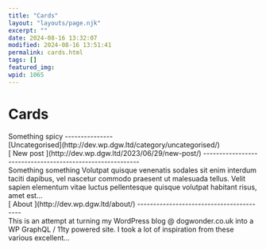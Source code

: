```yaml
---
title: "Cards"
layout: "layouts/page.njk"
excerpt: ""
date: 2024-08-16 13:32:07
modified: 2024-08-16 13:51:41
permalink: cards.html
tags: []
featured_img: 
wpid: 1065
---
```


# Cards

<div class="dgwltd-block dgwltd-cards dgwltd-section " id="block_500e46a770e9a1a15bbad18de28d4161"><div class="dgwltd-cards__content"><div class="acf-innerblocks-container">Something spicy
---------------

<div class="dgwltd-cards__grid grid-count--2  has-featured"><div class="dgwltd-card  card-1"><div class="dgwltd-card__inner"><div class="dgwltd-card__image dgwltd-card__image-placeholder"></div><div class="dgwltd-card__content"><div class="dgwltd-terms"> [Uncategorised](http://dev.wp.dgw.ltd/category/uncategorised/)</div> [ New post ](http://dev.wp.dgw.ltd/2023/06/29/new-post/) 
----------------------------------------------------------

<div class="dgwltd-card__excerpt"> Something something Volutpat quisque venenatis sodales sit enim interdum taciti dapibus, vel nascetur commodo praesent ut malesuada tellus. Velit sapien elementum vitae luctus pellentesque quisque volutpat habitant risus, amet est… </div> </div> </div></div><div class="dgwltd-card  card-2 is-featured"><div class="dgwltd-card__inner"><div class="dgwltd-card__image dgwltd-card__image-placeholder"></div><div class="dgwltd-card__content"><div class="dgwltd-terms"> </div> [ About ](http://dev.wp.dgw.ltd/about/) 
-----------------------------------------

<div class="dgwltd-card__excerpt"> This is an attempt at turning my WordPress blog @ dogwonder.co.uk into a WP GraphQL / 11ty powered site. I took a lot of inspiration from these various excellent… </div> </div> </div></div> </div></div> </div></div><div class="buffer"></div>
